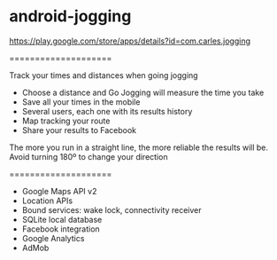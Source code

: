 android-jogging
====================
https://play.google.com/store/apps/details?id=com.carles.jogging

====================

Track your times and distances when going jogging

- Choose a distance and Go Jogging will measure the time you take
- Save all your times in the mobile
- Several users, each one with its results history
- Map tracking your route
- Share your results to Facebook

The more you run in a straight line, the more reliable the results will be. Avoid turning 180º to change your direction

====================
- Google Maps API v2
- Location APIs
- Bound services: wake lock, connectivity receiver
- SQLite local database
- Facebook integration
- Google Analytics
- AdMob